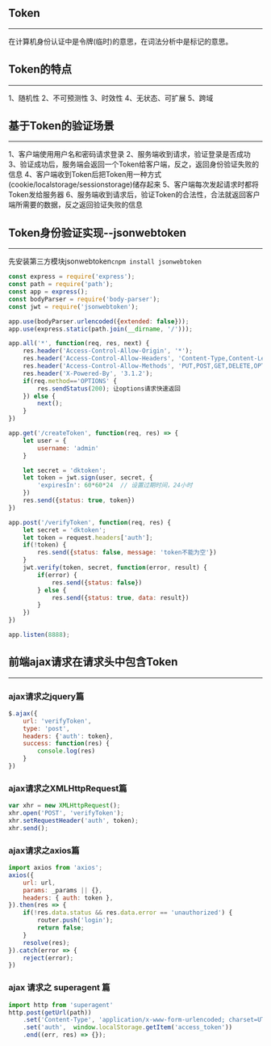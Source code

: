 ## Token
***
在计算机身份认证中是令牌(临时)的意思，在词法分析中是标记的意思。

## Token的特点
***
1、随机性
2、不可预测性
3、时效性
4、无状态、可扩展
5、跨域

## 基于Token的验证场景
***
1、客户端使用用户名和密码请求登录
2、服务端收到请求，验证登录是否成功
3、验证成功后，服务端会返回一个Token给客户端，反之，返回身份验证失败的信息
4、客户端收到Token后把Token用一种方式(cookie/localstorage/sessionstorage)储存起来
5、客户端每次发起请求时都将Token发给服务器
6、服务端收到请求后，验证Token的合法性，合法就返回客户端所需要的数据，反之返回验证失败的信息

## Token身份验证实现--jsonwebtoken
***
先安装第三方模块jsonwebtoken`cnpm install jsonwebtoken`

```javascript
const express = require('express');
const path = require('path');
const app = express();
const bodyParser = require('body-parser');
const jwt = require('jsonwebtoken');

app.use(bodyParser.urlencoded({extended: false}));
app.use(express.static(path.join(__dirname, '/')));

app.all('*', function(req, res, next) {
	res.header('Access-Control-Allow-Origin', '*');
	res.header('Access-Control-Allow-Headers', 'Content-Type,Content-Length,Auth,Accept,X-Requested-With');
	res.header('Access-Control-Allow-Methods', 'PUT,POST,GET,DELETE,OPTIONS');
	res.header('X-Powered-By', '3.1.2');
	if(req.method=='OPTIONS' {
		res.sendStatus(200); 让options请求快速返回
	}) else {
		next();
	}
})

app.get('/createToken', function(req, res) => {
	let user = {
		username: 'admin'
	}

	let secret = 'dktoken';
	let token = jwt.sign(user, secret, {
		'expiresIn': 60*60*24  // 设置过期时间，24小时
	})
	res.send({status: true, token})
})

app.post('/verifyToken', function(req, res) {
	let secret = 'dktoken';
	let token = request.headers['auth'];
	if(!token) {
		res.send({status: false, message: 'token不能为空'})
	}
	jwt.verify(token, secret, function(error, result) {
		if(error) {
			res.send({status: false})
		} else {
			res.send({status: true, data: result})
		}
	})
})

app.listen(8888);
```

## 前端ajax请求在请求头中包含Token
***
### ajax请求之jquery篇
```javascript
$.ajax({
	url: 'verifyToken',
	type: 'post',
	headers: {'auth': token},
	success: function(res) {
		console.log(res)
	}
})
```

### ajax请求之XMLHttpRequest篇
```javascript
var xhr = new XMLHttpRequest();
xhr.open('POST', 'verifyToken');
xhr.setRequestHeader('auth', token);
xhr.send();
```

### ajax请求之axios篇
```javascript
import axios from 'axios';
axios({
	url: url,
	params: _params || {},
	headers: { auth: token },
}).then(res => {
	if(!res.data.status && res.data.error == 'unauthorized') {
		router.push('login');
		return false;
	}
	resolve(res);
}).catch(error => {
	reject(error);
})
```

### ajax 请求之 superagent 篇
```javascript
import http from 'superagent'
http.post(getUrl(path))
    .set('Content-Type', 'application/x-www-form-urlencoded; charset=UTF-8')
    .set('auth',  window.localStorage.getItem('access_token'))
    .end((err, res) => {});
```